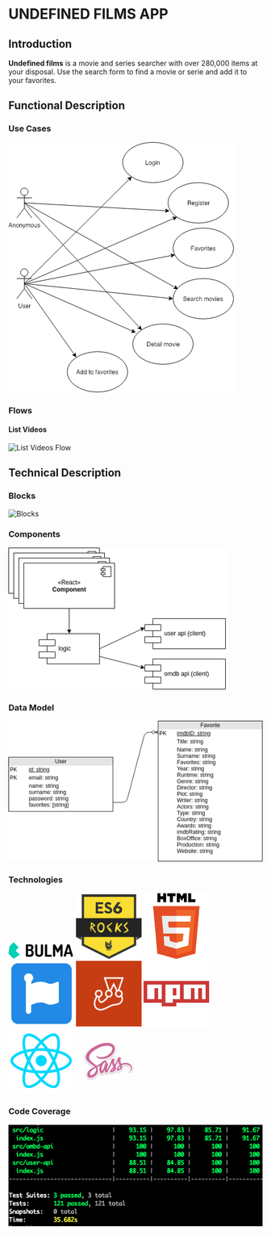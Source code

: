 # UNDEFINED FILMS APP

## Introduction

**Undefined films** is a movie and series searcher with over 280,000 items at your disposal. Use the search form to find a movie or serie and add it to your favorites.

## Functional Description

### Use Cases

![Use Cases](images/use-case.png)

### Flows

#### List Videos

![List Videos Flow](images/flow.png)

## Technical Description

### Blocks

![Blocks](images/blocks.png)

### Components

![Components](images/components.png)

### Data Model

![Data Model](images/data_model.png)

### Technologies

<img src="images/logos/bulma.png" alt="bulma css" width="130px" />
<img src="images/logos/es6.png" alt="es6 js" width="130px" />
<img src="images/logos/html5.png" alt="html5" width="130px" />
<img src="images/logos/font-awesome.png" alt="font awesome css" width="130px" />
<img src="images/logos/jest.png" alt="jest test" width="130px" />
<img src="images/logos/npm.png" alt="npm" width="130px" />
<img src="images/logos/react.png" alt="react" width="130px" />
<img src="images/logos/sass.png" alt="sass" width="130px" />

### Code Coverage

![Code Coverage](images/coverage.png)